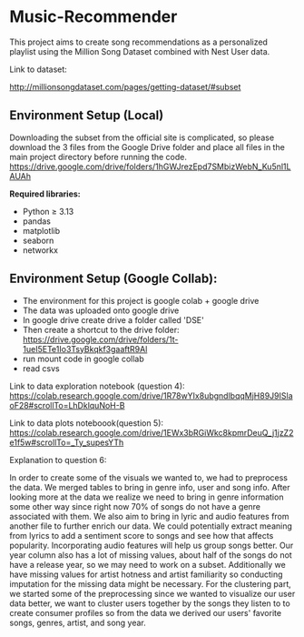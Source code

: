 # Music-Recommender

This project aims to create song recommendations as a personalized playlist using the Million Song Dataset combined with
Nest User data.

Link to dataset:

http://millionsongdataset.com/pages/getting-dataset/#subset

## Environment Setup (Local)

Downloading the subset from the official site is complicated, so please download the 3 files from the Google Drive
folder and place all files in the main project directory before running the code.
https://drive.google.com/drive/folders/1hGWJrezEpd7SMbizWebN_Ku5nl1LAUAh

**Required libraries:**

- Python ≥ 3.13
- pandas
- matplotlib
- seaborn
- networkx

## Environment Setup (Google Collab):

- The environment for this project is google colab + google drive
- The data was uploaded onto google drive
- In google drive create drive a folder called 'DSE'
- Then create a shortcut to the drive folder: https://drive.google.com/drive/folders/1t-1ueI5ETe1Io3TsyBkqkf3gaaftR9Al
- run mount code in google collab
- read csvs

Link to data exploration notebook (question 4):
https://colab.research.google.com/drive/1R78wYIx8ubgndlbqqMjH89J9ISlaoF28#scrollTo=LhDklquNoH-B

Link to data plots noteboook(question 5):
https://colab.research.google.com/drive/1EWx3bRGiWkc8kpmrDeuQ_j1jzZ2e1f5w#scrollTo=_Ty_supesYTh

Explanation to question 6:

In order to create some of the visuals we wanted to, we had to preprocess the data. We merged tables to bring in genre
info, user and song info. After looking more at the data we realize we need to bring in genre information some other way
since right now 70% of songs do not have a genre associated with them. We also aim to bring in lyric and audio features
from another file to further enrich our data. We could potentially extract meaning from lyrics to add a sentiment score
to songs and see how that affects popularity. Incorporating audio features will help us group songs better. Our year
column also has a lot of missing values, about half of the songs do not have a release year, so we may need to work on a
subset. Additionally we have missing values for artist hotness and artist familiarity so conducting imputation for the
missing data might be necessary. For the clustering part, we started some of the preprocessing since we wanted to
visualize our user data better, we want to cluster users together by the songs they listen to to create consumer
profiles so from the data we derived our users' favorite songs, genres, artist, and song year. 

